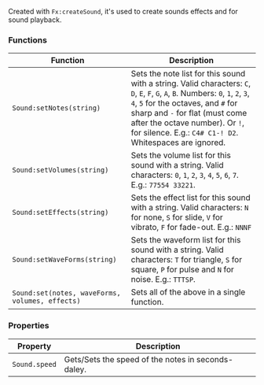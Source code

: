 Created with `Fx:createSound`, it's used to create sounds effects and for sound playback.

### Functions
|Function|Description|
-----|-----
`Sound:setNotes(string)` | Sets the note list for this sound with a string. Valid characters: `C`, `D`, `E`, `F`, `G`, `A`, `B`. Numbers: `0`, `1`, `2`, `3`, `4`, `5` for the octaves, and `#` for sharp and `-` for flat (must come after the octave number). Or `!`, for silence. E.g.: `C4# C1-! D2`. Whitespaces are ignored.
`Sound:setVolumes(string)` | Sets the volume list for this sound with a string. Valid characters: `0`, `1`, `2`, `3`, `4`, `5`, `6`, `7`. E.g.: `77554 33221`.
`Sound:setEffects(string)` | Sets the effect list for this sound with a string. Valid characters: `N` for none, `S` for slide, `V` for vibrato, `F` for fade-out. E.g.: `NNNF`
`Sound:setWaveForms(string)` | Sets the waveform list for this sound with a string. Valid characters: `T` for triangle, `S` for square, `P` for pulse and `N` for noise. E.g.: `TTTSP`.
`Sound:set(notes, waveForms, volumes, effects)` | Sets all of the above in a single function.

### Properties
|Property|Description|
-----|-----
`Sound.speed` | Gets/Sets the speed of the notes in seconds-daley.
